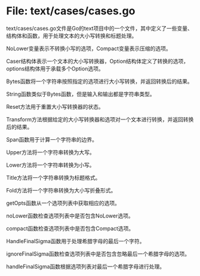 # File: text/cases/cases.go

text/cases/cases.go文件是Go的text项目中的一个文件，其中定义了一些变量、结构体和函数，用于处理文本的大小写转换和标题处理。

NoLower变量表示不转换小写的选项，Compact变量表示压缩的选项。

Caser结构体表示一个文本的大小写转换器，Option结构体定义了转换的选项，options结构体用于承载多个Option选项。

Bytes函数将一个字符串按照指定的选项进行大小写转换，并返回转换后的结果。

String函数类似于Bytes函数，但是输入和输出都是字符串类型。

Reset方法用于重置大小写转换器的状态。

Transform方法根据给定的大小写转换器和选项对一个文本进行转换，并返回转换后的结果。

Span函数用于计算一个字符串的边界。

Upper方法将一个字符串转换为大写。

Lower方法将一个字符串转换为小写。

Title方法将一个字符串转换为标题格式。

Fold方法将一个字符串转换为大小写折叠形式。

getOpts函数从一个选项列表中获取相应的选项。

noLower函数检查选项列表中是否包含NoLower选项。

compact函数检查选项列表中是否包含Compact选项。

HandleFinalSigma函数用于处理希腊字母的最后一个字符。

ignoreFinalSigma函数检查选项列表中是否包含忽略最后一个希腊字母的选项。

handleFinalSigma函数根据选项列表对最后一个希腊字母进行处理。

